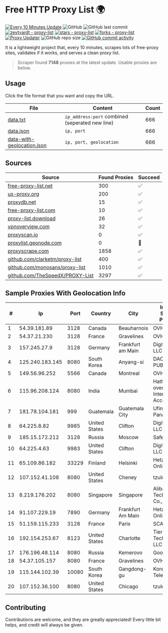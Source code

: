 
# Free HTTP Proxy List 🌍

[![Every 10 Minutes Update](https://github.com/mertguvencli/http-proxy-list/actions/workflows/main.yml/badge.svg?branch=main)](https://github.com/mertguvencli/http-proxy-list/actions/workflows/main.yml)
![GitHub](https://img.shields.io/github/license/mertguvencli/http-proxy-list)
![GitHub last commit](https://img.shields.io/github/last-commit/mertguvencli/http-proxy-list)
[![zevtyardt - proxy-list](https://img.shields.io/static/v1?label=zevtyardt&message=proxy-list&color=blue&logo=github)](https://github.com/zevtyardt/proxy-list "Go to GitHub repo")
[![stars - proxy-list](https://img.shields.io/github/stars/zevtyardt/proxy-list?style=social)](https://github.com/zevtyardt/proxy-list)
[![forks - proxy-list](https://img.shields.io/github/forks/zevtyardt/proxy-list?style=social)](https://github.com/zevtyardt/proxy-list)
[![Proxy Updater](https://github.com/zevtyardt/proxy-list/workflows/Proxy%20Updater/badge.svg)](https://github.com/zevtyardt/proxy-list/actions?query=workflow:"Proxy+Updater")
![GitHub repo size](https://img.shields.io/github/repo-size/zevtyardt/proxy-list)
[![GitHub commit activity](https://img.shields.io/github/commit-activity/m/zevtyardt/proxy-list?logo=commits)](https://github.com/zevtyardt/proxy-list/commits/main)

It is a lightweight project that, every 10 minutes, scrapes lots of free-proxy sites, validates if it works, and serves a clean proxy list.

> Scraper found **7148** proxies at the latest update. Usable proxies are below.

## Usage

Click the file format that you want and copy the URL.

|File|Content|Count|
|----|-------|-----|
|[data.txt](https://raw.githubusercontent.com/mertguvencli/http-proxy-list/main/proxy-list/data.txt)|`ip_address:port` combined (seperated new line)|666|
|[data.json](https://raw.githubusercontent.com/mertguvencli/http-proxy-list/main/proxy-list/data.json)|`ip, port`|666|
|[data-with-geolocation.json](https://raw.githubusercontent.com/mertguvencli/http-proxy-list/main/proxy-list/data-with-geolocation.json)|`ip, port, geolocation`|666|

## Sources

|Source|Found Proxies|Succeed|
|------|-------------|-------|
|[free-proxy-list.net](https://free-proxy-list.net)|300|✅|
|[us-proxy.org](https://www.us-proxy.org)|200|✅|
|[proxydb.net](http://proxydb.net)|15|✅|
|[free-proxy-list.com](https://free-proxy-list.com/?page=&port=&type%5B%5D=http&type%5B%5D=https&up_time=0&search=Search)|10|✅|
|[proxy-list.download](https://www.proxy-list.download/HTTP)|26|✅|
|[vpnoverview.com](https://vpnoverview.com/privacy/anonymous-browsing/free-proxy-servers)|32|✅|
|[proxyscan.io](https://www.proxyscan.io)|0|✅|
|[proxylist.geonode.com](https://proxylist.geonode.com/api/proxy-list?limit=300&page=1&sort_by=lastChecked&sort_type=desc&protocols=http,https)|0|🚫|
|[proxyscrape.com](https://api.proxyscrape.com/v2/?request=displayproxies&protocol=http&timeout=10000&country=all&ssl=all&anonymity=all)|1858|✅|
|[github.com/clarketm/proxy-list](https://raw.githubusercontent.com/clarketm/proxy-list/master/proxy-list-raw.txt)|400|✅|
|[github.com/monosans/proxy-list](https://raw.githubusercontent.com/monosans/proxy-list/main/proxies/http.txt)|1010|✅|
|[github.com/TheSpeedX/PROXY-List](https://raw.githubusercontent.com/TheSpeedX/PROXY-List/master/http.txt)|3297|✅|


## Sample Proxies With Geolocation Info

|#|Ip|Port|Country|City|Internet Service Provider|
|-|--|----|-------|----|-------------------------|
|1|54.39.181.89|3128|Canada|Beauharnois|OVH SAS|
|2|54.37.21.230|3128|France|Gravelines|OVH SAS|
|3|157.245.27.9|3128|Germany|Frankfurt am Main|DigitalOcean, LLC|
|4|125.240.183.145|8080|South Korea|Anyang-si|DACOM-PUBNETPLUS|
|5|149.56.96.252|5566|Canada|Montreal|OVH SAS|
|6|115.96.208.124|8080|India|Mumbai|Hathway IP over Cable Internet Access|
|7|181.78.104.181|999|Guatemala|Guatemala City|Ufinet Panama S.A.|
|8|64.225.8.82|9985|United States|Clifton|DigitalOcean, LLC|
|9|185.15.172.212|3128|Russia|Moscow|SafeData LLC|
|10|64.225.4.63|9983|United States|Clifton|DigitalOcean, LLC|
|11|65.109.86.182|33229|Finland|Helsinki|Hetzner Online GmbH|
|12|107.152.41.108|8080|United States|Cheney|tzulo, inc.|
|13|8.219.176.202|8080|Singapore|Singapore|Alibaba (US) Technology Co., Ltd.|
|14|91.107.229.19|7890|Germany|Frankfurt Am Main|Hetzner Online AG|
|15|51.159.115.233|3128|France|Paris|SCALEWAY|
|16|192.154.253.67|8123|United States|Charlotte|Tier.Net Technologies LLC|
|17|176.196.48.114|8080|Russia|Kemerovo|Goodline.info|
|18|54.37.105.157|8080|France|Gravelines|OVH SAS|
|19|115.144.102.39|10080|South Korea|Gangdong-gu|Korea Telecom|
|20|107.152.36.100|8080|United States|Chicago|tzulo, inc.|



## Contributing

Contributions are welcome, and they are greatly appreciated! Every
little bit helps, and credit will always be given.

